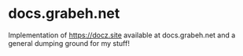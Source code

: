 # docs.grabeh.net
Implementation of https://docz.site available at docs.grabeh.net and a general dumping ground for my stuff!
